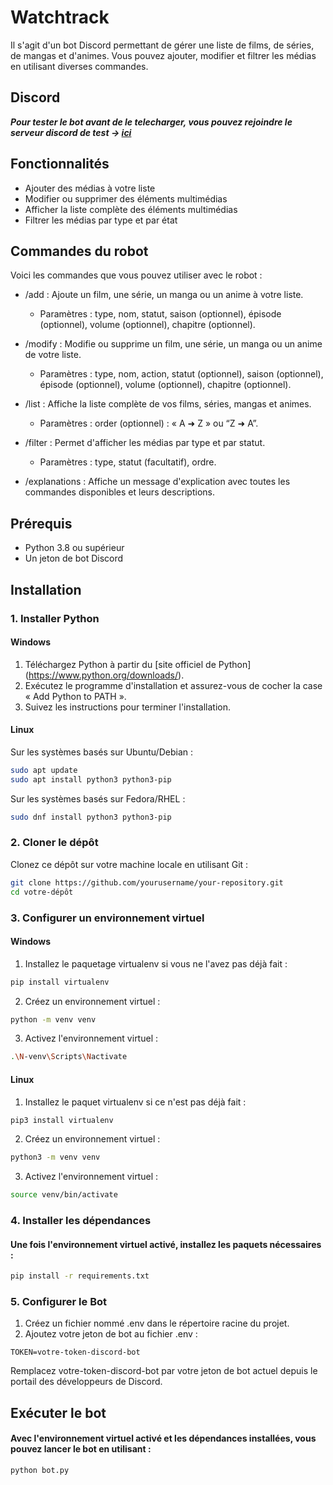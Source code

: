 # Watchtrack

Il s'agit d'un bot Discord permettant de gérer une liste de films, de séries, de mangas et d'animes. Vous pouvez ajouter, modifier et filtrer les médias en utilisant diverses commandes.

## Discord

***Pour tester le bot avant de le telecharger, vous pouvez rejoindre le serveur discord de test → [ici](https://discord.gg/E3X3WBZE2w)***

## Fonctionnalités

- Ajouter des médias à votre liste
- Modifier ou supprimer des éléments multimédias
- Afficher la liste complète des éléments multimédias
- Filtrer les médias par type et par état

## Commandes du robot
Voici les commandes que vous pouvez utiliser avec le robot :

- /add : Ajoute un film, une série, un manga ou un anime à votre liste.
    - Paramètres : type, nom, statut, saison (optionnel), épisode (optionnel), volume (optionnel), chapitre (optionnel).

- /modify : Modifie ou supprime un film, une série, un manga ou un anime de votre liste.
    - Paramètres : type, nom, action, statut (optionnel), saison (optionnel), épisode (optionnel), volume (optionnel), chapitre (optionnel).

- /list : Affiche la liste complète de vos films, séries, mangas et animes.
    - Paramètres : order (optionnel) : « A ➜ Z » ou “Z ➜ A”.

- /filter : Permet d'afficher les médias par type et par statut.
    - Paramètres : type, statut (facultatif), ordre.

- /explanations : Affiche un message d'explication avec toutes les commandes disponibles et leurs descriptions.

## Prérequis

- Python 3.8 ou supérieur
- Un jeton de bot Discord

## Installation

### 1. Installer Python

#### Windows

1. Téléchargez Python à partir du [site officiel de Python] (https://www.python.org/downloads/).
2. Exécutez le programme d'installation et assurez-vous de cocher la case « Add Python to PATH ».
3. Suivez les instructions pour terminer l'installation.

#### Linux

Sur les systèmes basés sur Ubuntu/Debian :

```bash
sudo apt update
sudo apt install python3 python3-pip
```
Sur les systèmes basés sur Fedora/RHEL :

```bash
sudo dnf install python3 python3-pip
```

### 2. Cloner le dépôt

Clonez ce dépôt sur votre machine locale en utilisant Git :

```bash
git clone https://github.com/yourusername/your-repository.git
cd votre-dépôt
```

### 3. Configurer un environnement virtuel

#### Windows

1. Installez le paquetage virtualenv si vous ne l'avez pas déjà fait :
```bash
pip install virtualenv
```

2. Créez un environnement virtuel :
```bash
python -m venv venv
```

3. Activez l'environnement virtuel :
```bash
.\N-venv\Scripts\Nactivate
```

#### Linux

1. Installez le paquet virtualenv si ce n'est pas déjà fait :
```bash
pip3 install virtualenv
```

2. Créez un environnement virtuel :
```bash
python3 -m venv venv
```

3. Activez l'environnement virtuel :
```bash
source venv/bin/activate
```

### 4. Installer les dépendances

#### Une fois l'environnement virtuel activé, installez les paquets nécessaires :

```bash
pip install -r requirements.txt
```

### 5. Configurer le Bot

1. Créez un fichier nommé .env dans le répertoire racine du projet.
2. Ajoutez votre jeton de bot au fichier .env :
```env
TOKEN=votre-token-discord-bot
```
Remplacez votre-token-discord-bot par votre jeton de bot actuel depuis le portail des développeurs de Discord.

## Exécuter le bot

#### Avec l'environnement virtuel activé et les dépendances installées, vous pouvez lancer le bot en utilisant :
```bash
python bot.py
```